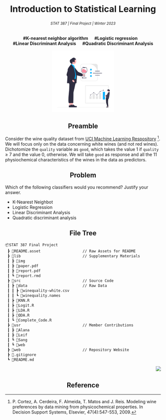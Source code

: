 <h1 align="center">Introduction to Statistical Learning</h1>
<h6 align="center"><small>STAT 387 | Final Project | Winter 2023</small></h6>
<p align="center"><b>#K-nearest neighbor algorithm  &emsp; #Logistic regression &emsp; <br> #Linear Discriminant Analysis &emsp; #Quadratic Discriminant Analysis</b></p>

<p align="center">
<a href="https://github.com/theRealLeif/STAT387" target="_blank">
<img src="README.asset\Logo.svg" width="200"/>
</a>
</p>

<h2 align="center">Preamble</h2>

Consider the wine quality dataset from [UCI Machine Learning Respository](https://archive.ics.uci.edu/ml/datasets/Wine+Quality) [^1]. We will focus only on the data concerning white wines (and not red wines). Dichotomize the `quality` variable as `good`, which takes the value 1 if `quality` ≥ 7 and the value 0, otherwise. We will take `good` as response and all the 11 physiochemical characteristics of the wines in the data as predictors.

<h2 align="center">Problem</h2>

Which of the following classifiers would you recommend? Justify your answer.
- K-Nearest Neighbot
- Logistic Regression
- Linear Discriminant Analysis
- Quadratic discriminant analysis

<h2 align="center">File Tree</h2>

```
📦STAT 387 Final Project
 ┣ 📂README.asset                   // Raw Assets for README 
 ┣ 📂lib                            // Supplementary Materials
 ┃ ┣ 📂img
 ┃ ┣ 📄paper.pdf
 ┃ ┣ 📄report.pdf
 ┃ ┗ 📄report.rmd
 ┣ 📂src                            // Source Code
 ┃ ┣ 📂data                         // Raw Data
 ┃ ┃ ┣ 📄winequality-white.csv
 ┃ ┃ ┗ 📄winequality.names
 ┃ ┣ 📄KNN.R
 ┃ ┣ 📄Logit.R
 ┃ ┣ 📄LDA.R
 ┃ ┣ 📄QDA.R
 ┃ ┗ 📄Complete_Code.R
 ┣ 📂usr                            // Member Contributions
 ┃ ┣ 📂Alana
 ┃ ┣ 📂Leif
 ┃ ┗ 📂Sang
 ┃ ┗ 📂web   
 ┣ 📂web                            // Repository Website
 ┣ 📄.gitignore
 ┗ 📄README.md
```

<p align="right">
<a href="https://github.com/theRealLeif/STAT387" target="_blank">
<img src="https://img.shields.io/github/last-commit/theRealLeif/STAT387?label=Last%20commit"/>
</a>
</p>

<h2 align="center">Reference</h2>

[^1]: P. Cortez, A. Cerdeira, F. Almeida, T. Matos and J. Reis. Modeling wine preferences by data mining from physicochemical properties. In Decision Support Systems, Elsevier, 47(4):547-553, 2009.
